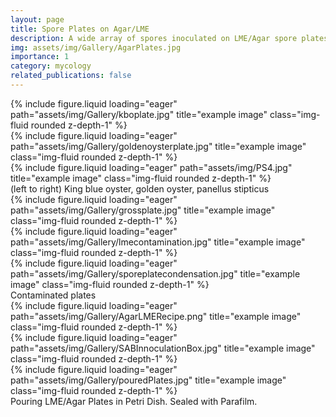 ```yaml
---
layout: page
title: Spore Plates on Agar/LME
description: A wide array of spores inoculated on LME/Agar spore plates. Budget friendly materials.
img: assets/img/Gallery/AgarPlates.jpg
importance: 1
category: mycology
related_publications: false
---
```




<div class="row">
    <div class="col-sm mt-3 mt-md-0">
        {% include figure.liquid loading="eager" path="assets/img/Gallery/kboplate.jpg" title="example image" class="img-fluid rounded z-depth-1" %}
    </div>
    <div class="col-sm mt-3 mt-md-0">
        {% include figure.liquid loading="eager" path="assets/img/Gallery/goldenoysterplate.jpg" title="example image" class="img-fluid rounded z-depth-1" %}
    </div>
    <div class="col-sm mt-3 mt-md-0">
        {% include figure.liquid loading="eager" path="assets/img/PS4.jpg" title="example image" class="img-fluid rounded z-depth-1" %}
    </div>
</div>
<div class="caption">
    (left to right) King blue oyster, golden oyster, panellus stipticus
</div>

<div class="row">
    <div class="col-sm mt-3 mt-md-0">
        {% include figure.liquid loading="eager" path="assets/img/Gallery/grossplate.jpg" title="example image" class="img-fluid rounded z-depth-1" %}
    </div>
    <div class="col-sm mt-3 mt-md-0">
        {% include figure.liquid loading="eager" path="assets/img/Gallery/lmecontamination.jpg" title="example image" class="img-fluid rounded z-depth-1" %}
    </div>
    <div class="col-sm mt-3 mt-md-0">
        {% include figure.liquid loading="eager" path="assets/img/Gallery/sporeplatecondensation.jpg" title="example image" class="img-fluid rounded z-depth-1" %}
    </div>
</div>
<div class="caption">
    Contaminated plates
</div>

<div class="row">
    <div class="col-sm mt-3 mt-md-0">
        {% include figure.liquid loading="eager" path="assets/img/Gallery/AgarLMERecipe.png" title="example image" class="img-fluid rounded z-depth-1" %}
    </div>
    <div class="col-sm mt-3 mt-md-0">
        {% include figure.liquid loading="eager" path="assets/img/Gallery/SABInnoculationBox.jpg" title="example image" class="img-fluid rounded z-depth-1" %}
    </div>
    <div class="col-sm mt-3 mt-md-0">
        {% include figure.liquid loading="eager" path="assets/img/Gallery/pouredPlates.jpg" title="example image" class="img-fluid rounded z-depth-1" %}
    </div>
</div>
<div class="caption">
    Pouring LME/Agar Plates in Petri Dish. Sealed with Parafilm.
</div>
